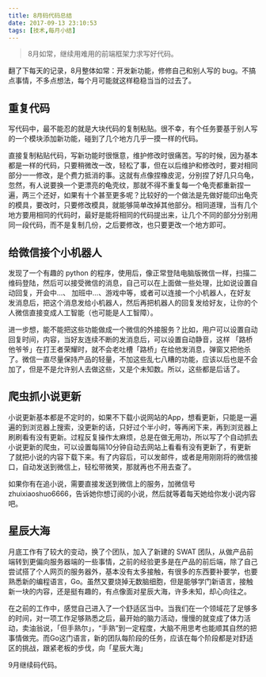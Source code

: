 ```yaml
---
title: 8月码代码总结
date: 2017-09-13 23:10:53
tags: [技术,每月小结]
---
```

> 8月如常，继续用难用的前端框架力求写好代码。

翻了下每天的记录，8月整体如常：开发新功能，修修自己和别人写的 bug。不搞点事情，不多点想法，每个月可能就这样稳稳当当的过去了。

## 重复代码
写代码中，最不能忍的就是大块代码的复制粘贴。很不幸，有个任务要基于别人写的一个模块添加新功能，碰到了几个地方几乎一摸一样的代码。

直接复制粘贴代码，写新功能时很惬意，维护修改时很痛苦。写的时候，因为基本都是一样的代码，只要稍微改一改，轻松了事，但在以后维护和修改时，要对相同部分一一修改，是个费力抵消的事。这就有点像捏橡皮泥，分别捏了好几只乌龟，忽然，有人说要换一个更漂亮的龟壳纹，那就不得不重复每一个龟壳都重新捏一遍，两三个还好，如果有十个甚至更多呢？比较好的一个做法是先做好能印出龟壳的模具，要改时，只要修改模具，就能够简单改掉其他部分。相同道理，当有几个地方要用相同的代码时，最好是能将相同的代码提出来，让几个不同的部分分别用同一段代码，而不是复制几份，之后要修改，也只要更改一个地方即可。

## 给微信接个小机器人
发现了一个有趣的 python 的程序，使用后，像正常登陆电脑版微信一样，扫描二维码登陆，然后可以接受微信的消息，自己可以在上面做一些处理，比如说设置自动回复，开会中...、 加班中...、游戏中等，或者可以连接一个小机器人，在好友发消息后，把这个消息发给小机器人，然后再把机器人的回复发给好友，让你的个人微信直接变成人工智能（也可能是人工智障）。

进一步想，能不能把这些功能做成一个微信的外接服务？比如，用户可以设置自动回复时间，内容，当好友连续不断的发消息后，可以设置自动静音，这样 「路桥他爷爷」在打王者荣耀时，就不会老吐槽「路桥」在给他发消息，弹窗又把他杀了。微信一直尽量保持产品的轻量，不加这些乱七八糟的功能，应该以后也是不会加了，但是不是允许别人去做这些，又是个未知数。所以，这些都是后话了。

## 爬虫抓小说更新
小说更新基本都是不定时的，如果不下载小说网站的App，想看更新，只能是一遍遍的到浏览器上搜索，没更新的话，只好过个半小时，等再闲下来，再到浏览器上刷刷看有没有更新。过程反复操作太麻烦，总是在做无用功，所以写了个自动抓去小说更新的爬虫，可以设置每隔10分钟自动去网站上看看有没有更新了，有更新了就把小说的内容下载下来。有了内容后，可以发邮件，或者是用刚刚将的微信接口，自动发送到微信上，轻松带微笑，那就再也不用去查了。

如果你有在追小说，需要直接发送到微信上的服务，加微信号 zhuixiaoshuo6666，告诉她你想订阅的小说，然后就等着每天她给你发小说内容吧。

## 星辰大海
月底工作有了较大的变动，换了个团队，加入了新建的 SWAT 团队，从做产品前端转到更偏向服务器端的一些事情，之前的经验更多是在产品的前后端，除了自己尝试搭了个人网页的服务器外，基本没有太多接触，有很多的东西要补要学，也要熟悉新的编程语言，Go。虽然又要烧掉无数脑细胞，但是能够学门新语言，接触新一块的内容，还是挺有趣的，有点像面对星辰大海，许多未知，却心向往之。

在之前的工作中，感觉自己进入了一个舒适区当中。当我们在一个领域花了足够多的时间，对一项工作足够熟悉之后，最开始的脑力活动，慢慢的就变成了体力活动，卖油翁说，「但手熟尔」，“手熟”到一定程度，大脑不用思考也能顺其自然的把事情做完。而Go这门语言，新的团队每阶段的任务，应该在每个阶段都是对舒适区的挑战，跟紧老板的步伐，向「星辰大海」

9月继续码代码。

